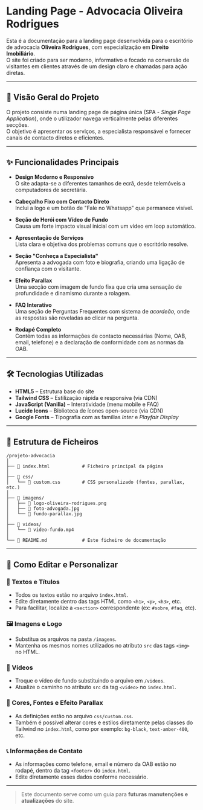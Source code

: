 # Landing Page - Advocacia Oliveira Rodrigues

Esta é a documentação para a landing page desenvolvida para o escritório de advocacia **Oliveira Rodrigues**, com especialização em **Direito Imobiliário**.  
O site foi criado para ser moderno, informativo e focado na conversão de visitantes em clientes através de um design claro e chamadas para ação diretas.

---

## 🚀 Visão Geral do Projeto

O projeto consiste numa landing page de página única (SPA - *Single Page Application*), onde o utilizador navega verticalmente pelas diferentes secções.  
O objetivo é apresentar os serviços, a especialista responsável e fornecer canais de contacto diretos e eficientes.

---

## ✨ Funcionalidades Principais

- **Design Moderno e Responsivo**  
  O site adapta-se a diferentes tamanhos de ecrã, desde telemóveis a computadores de secretária.

- **Cabeçalho Fixo com Contacto Direto**  
  Inclui a logo e um botão de "Fale no Whatsapp" que permanece visível.

- **Seção de Herói com Vídeo de Fundo**  
  Causa um forte impacto visual inicial com um vídeo em loop automático.

- **Apresentação de Serviços**  
  Lista clara e objetiva dos problemas comuns que o escritório resolve.

- **Seção "Conheça a Especialista"**  
  Apresenta a advogada com foto e biografia, criando uma ligação de confiança com o visitante.

- **Efeito Parallax**  
  Uma secção com imagem de fundo fixa que cria uma sensação de profundidade e dinamismo durante a rolagem.

- **FAQ Interativo**  
  Uma seção de Perguntas Frequentes com sistema de *acordeão*, onde as respostas são reveladas ao clicar na pergunta.

- **Rodapé Completo**  
  Contém todas as informações de contacto necessárias (Nome, OAB, email, telefone) e a declaração de conformidade com as normas da OAB.

---

## 🛠️ Tecnologias Utilizadas

- **HTML5** – Estrutura base do site  
- **Tailwind CSS** – Estilização rápida e responsiva (via CDN)  
- **JavaScript (Vanilla)** – Interatividade (menu mobile e FAQ)  
- **Lucide Icons** – Biblioteca de ícones open-source (via CDN)  
- **Google Fonts** – Tipografia com as famílias _Inter_ e _Playfair Display_

---

## 📂 Estrutura de Ficheiros

```plaintext
/projeto-advocacia
│
├── 📄 index.html            # Ficheiro principal da página
│
├── 📁 css/
│   └── 📄 custom.css        # CSS personalizado (fontes, parallax, etc.)
│
├── 📁 imagens/
│   ├── 📄 logo-oliveira-rodrigues.png
│   ├── 📄 foto-advogada.jpg
│   └── 📄 fundo-parallax.jpg
│
├── 📁 videos/
│   └── 📄 video-fundo.mp4
│
└── 📄 README.md             # Este ficheiro de documentação

```
---

## 🔧 Como Editar e Personalizar

### 📝 Textos e Títulos
- Todos os textos estão no arquivo `index.html`.
- Edite diretamente dentro das tags HTML como `<h1>`, `<p>`, `<h3>`, etc.
- Para facilitar, localize a `<section>` correspondente (ex: `#sobre`, `#faq`, etc).

### 🖼️ Imagens e Logo
- Substitua os arquivos na pasta `/imagens`.
- Mantenha os mesmos nomes utilizados no atributo `src` das tags `<img>` no HTML.

### 🎥 Vídeos
- Troque o vídeo de fundo substituindo o arquivo em `/videos`.
- Atualize o caminho no atributo `src` da tag `<video>` no `index.html`.

### 🎨 Cores, Fontes e Efeito Parallax
- As definições estão no arquivo `css/custom.css`.
- Também é possível alterar cores e estilos diretamente pelas classes do Tailwind no `index.html`, como por exemplo: `bg-black`, `text-amber-400`, etc.

### 📞 Informações de Contato
- As informações como telefone, email e número da OAB estão no rodapé, dentro da tag `<footer>` do `index.html`.
- Edite diretamente esses dados conforme necessário.

---

> Este documento serve como um guia para **futuras manutenções e atualizações** do site.


